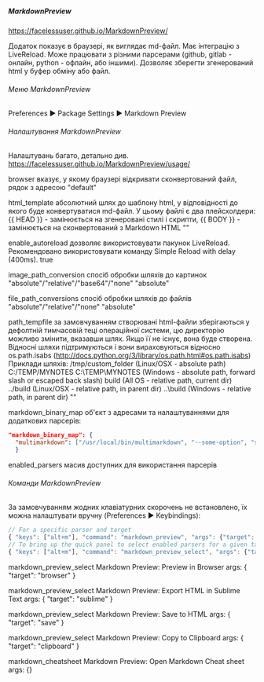 ##### MarkdownPreview

https://facelessuser.github.io/MarkdownPreview/

Додаток показує в браузері, як виглядає md-файл. Має інтеграцію з LiveReload.
Може працювати з різними парсерами (github, gitlab - онлайн, python - офлайн,
або іншими). Дозволяє зберегти згенерований html у буфер обміну або файл.


###### Меню MarkdownPreview

Preferences ▶ Package Settings ▶ Markdown Preview


###### Налаштування MarkdownPreview

Налаштувань багато, детально див.
https://facelessuser.github.io/MarkdownPreview/usage/

browser               вказує, у якому браузері відкривати сконвертований файл,
                      рядок з адресою
                      "default"

html_template         абсолютний шлях до шаблону html, у відповідності до якого
                      буде конвертуватися md-файл. У цьому файлі є два
                      плейсхолдери: {{ HEAD }} - замінюється на згенеровані
                      стилі і скрипти, {{ BODY }} - замінюється на
                      сконвертований з Markdown HTML
                      ""

enable_autoreload     дозволяє використовувати пакунок LiveReload. Рекомендовано
                      використовувати команду Simple Reload with delay (400ms).
                      true

image_path_conversion спосіб обробки шляхів до картинок
                      "absolute"/"relative"/"base64"/"none"
                      "absolute"

file_path_conversions спосіб обробки шляхів до файлів
                      "absolute"/"relative"/"none"
                      "absolute"

path_tempfile         за замовчуванням створювані html-файли зберігаються у
                      дефолтній тимчасовій теці операційної системи, цю
                      директорію можливо змінити, вказавши шлях. Якщо її не
                      існує, вона буде створена. Відносні шляхи підтримуються і
                      вони вираховуються відносно os.path.isabs
                      (http://docs.python.org/3/library/os.path.html#os.path.isabs)
                      Приклади шляхів: 
                      /tmp/custom_folder (Linux/OSX - absolute path)
                      C:/TEMP/MYNOTES
                      C:\\TEMP\\MYNOTES  (Windows - absolute path, forward slash or escaped back slash)
                      build              (All OS - relative path, current dir)
                      ../build           (Linux/OSX - relative path, in parent dir)
                      ..\\build          (Windows - relative path, in parent dir) ""

markdown_binary_map   об'єкт з адресами та налаштуваннями для додаткових
                      парсерів:
```json
"markdown_binary_map": {
  "multimarkdown": ["/usr/local/bin/multimarkdown", "--some-option", "some-value"]
  }
```

enabled_parsers       масив доступних для використання парсерів


###### Команди MarkdownPreview

За замовчуванням жодних клавіатурних скорочень не встановлено, їх можна
налаштувати вручну (Preferences ▶ Keybindings):

```js
// For a specific parser and target
{ "keys": ["alt+m"], "command": "markdown_preview", "args": {"target": "browser", "parser":"markdown"} },
// To bring up the quick panel to select enabled parsers for a given target
{ "keys": ["alt+m"], "command": "markdown_preview_select", "args": {"target": "browser"} }
```

markdown_preview_select Markdown Preview: Preview in Browser
                        args: { "target": "browser" }

markdown_preview_select Markdown Preview: Export HTML in Sublime Text
                        args: { "target": "sublime" }

markdown_preview_select Markdown Preview: Save to HTML
                        args: { "target": "save" }

markdown_preview_select Markdown Preview: Copy to Clipboard
                        args: { "target": "clipboard" }

markdown_cheatsheet     Markdown Preview: Open Markdown Cheat sheet
                        args: {}
